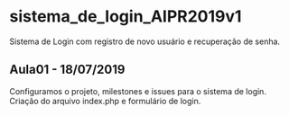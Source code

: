 # sistema_de_login_AIPR2019v1
Sistema de Login com registro de novo usuário e recuperação de senha.

## Aula01 - 18/07/2019
Configuramos o projeto, milestones e issues para o sistema de login.
Criação do arquivo index.php e formulário de login.
